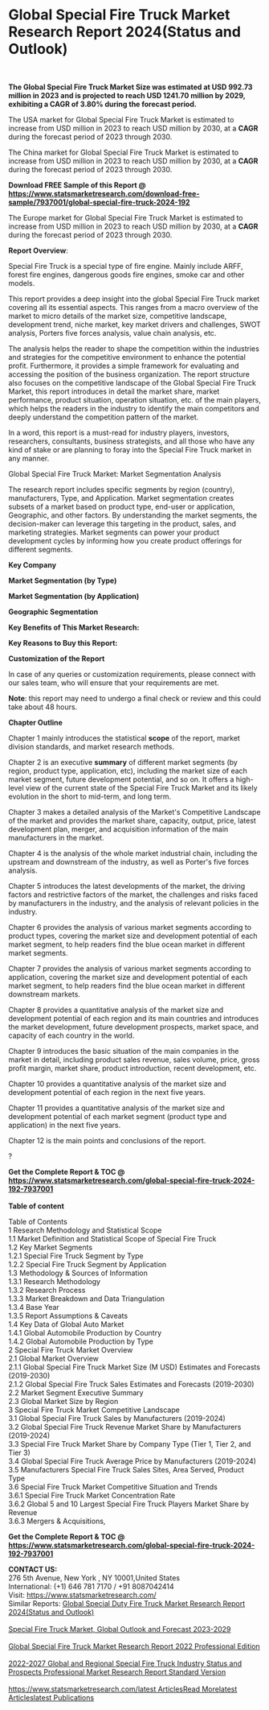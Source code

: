 <h1>Global Special Fire Truck Market Research Report 2024(Status and Outlook)</h1><br/><p><strong>The Global Special Fire Truck Market Size was estimated at USD 992.73 million in 2023 and is projected to reach USD 1241.70 million by 2029, exhibiting a <strong>CAGR</strong> of 3.80% during the forecast period.</strong></p><p>The USA market for Global Special Fire Truck Market is estimated to increase from USD million in 2023 to reach USD million by 2030, at a <strong>CAGR</strong> during the forecast period of 2023 through 2030.</p><p>The China market for Global Special Fire Truck Market is estimated to increase from USD million in 2023 to reach USD million by 2030, at a <strong>CAGR</strong> during the forecast period of 2023 through 2030.</p><p><strong>Download FREE Sample of this Report @ <a href="https://www.statsmarketresearch.com/download-free-sample/7937001/global-special-fire-truck-2024-192">https://www.statsmarketresearch.com/download-free-sample/7937001/global-special-fire-truck-2024-192</a></strong></p><p>The Europe market for Global Special Fire Truck Market is estimated to increase from USD million in 2023 to reach USD million by 2030, at a <strong>CAGR</strong> during the forecast period of 2023 through 2030.</p><p><strong>Report Overview</strong>:</p><p>Special Fire Truck is a special type of fire engine. Mainly include ARFF, forest fire engines, dangerous goods fire engines, smoke car and other models.</p><p>This report provides a deep insight into the global Special Fire Truck market covering all its essential aspects. This ranges from a macro overview of the market to micro details of the market size, competitive landscape, development trend, niche market, key market drivers and challenges, SWOT analysis, Porters five forces analysis, value chain analysis, etc.</p><p>The analysis helps the reader to shape the competition within the industries and strategies for the competitive environment to enhance the potential profit. Furthermore, it provides a simple framework for evaluating and accessing the position of the business organization. The report structure also focuses on the competitive landscape of the Global Special Fire Truck Market, this report introduces in detail the market share, market performance, product situation, operation situation, etc. of the main players, which helps the readers in the industry to identify the main competitors and deeply understand the competition pattern of the market.</p><p>In a word, this report is a must-read for industry players, investors, researchers, consultants, business strategists, and all those who have any kind of stake or are planning to foray into the Special Fire Truck market in any manner.</p><p>Global Special Fire Truck Market: Market Segmentation Analysis</p><p>The research report includes specific segments by region (country), manufacturers, Type, and Application. Market segmentation creates subsets of a market based on product type, end-user or application, Geographic, and other factors. By understanding the market segments, the decision-maker can leverage this targeting in the product, sales, and marketing strategies. Market segments can power your product development cycles by informing how you create product offerings for different segments.</p><p><strong>Key Company</strong></p><p><strong>Market Segmentation (by Type)</strong></p><p><strong>Market Segmentation (<strong>by Application</strong>)</strong></p><p><strong>Geographic Segmentation</strong></p><p><strong>Key Benefits of This Market Research:</strong></p><p><strong>Key <strong>Reasons to Buy</strong> this Report:</strong></p><p><strong>Customization of the Report</strong></p><p>In case of any queries or customization requirements, please connect with our sales team, who will ensure that your requirements are met.</p><p><strong>Note</strong>: this report may need to undergo a final check or review and this could take about 48 hours.</p><p><strong>Chapter Outline</strong></p><p>Chapter 1 mainly introduces the statistical <strong>scope</strong> of the report, market division standards, and market research methods.</p><p>Chapter 2 is an executive <strong>summary</strong> of different market segments (by region, product type, application, etc), including the market size of each market segment, future development potential, and so on. It offers a high-level view of the current state of the Special Fire Truck Market and its likely evolution in the short to mid-term, and long term.</p><p>Chapter 3 makes a detailed analysis of the Market's Competitive Landscape of the market and provides the market share, capacity, output, price, latest development plan, merger, and acquisition information of the main manufacturers in the market.</p><p>Chapter 4 is the analysis of the whole market industrial chain, including the upstream and downstream of the industry, as well as Porter's five forces analysis.</p><p>Chapter 5 introduces the latest developments of the market, the driving factors and restrictive factors of the market, the challenges and risks faced by manufacturers in the industry, and the analysis of relevant policies in the industry.</p><p>Chapter 6 provides the analysis of various market segments according to product types, covering the market size and development potential of each market segment, to help readers find the blue ocean market in different market segments.</p><p>Chapter 7 provides the analysis of various market segments according to application, covering the market size and development potential of each market segment, to help readers find the blue ocean market in different downstream markets.</p><p>Chapter 8 provides a quantitative analysis of the market size and development potential of each region and its main countries and introduces the market development, future development prospects, market space, and capacity of each country in the world.</p><p>Chapter 9 introduces the basic situation of the main companies in the market in detail, including product sales revenue, sales volume, price, gross profit margin, market share, product introduction, recent development, etc.</p><p>Chapter 10 provides a quantitative analysis of the market size and development potential of each region in the next five years.</p><p>Chapter 11 provides a quantitative analysis of the market size and development potential of each market segment (product type and application) in the next five years.</p><p>Chapter 12 is the main points and conclusions of the report.</p><p>? </p><div><b>Get the Complete Report & TOC @ <a href="https://www.statsmarketresearch.com/global-special-fire-truck-2024-192-7937001">https://www.statsmarketresearch.com/global-special-fire-truck-2024-192-7937001</a></b></div><br><b>Table of content</b><p>Table of Contents<br />1 Research Methodology and Statistical Scope<br />1.1 Market Definition and Statistical Scope of Special Fire Truck<br />1.2 Key Market Segments<br />1.2.1 Special Fire Truck Segment by Type<br />1.2.2 Special Fire Truck Segment by Application<br />1.3 Methodology & Sources of Information<br />1.3.1 Research Methodology<br />1.3.2 Research Process<br />1.3.3 Market Breakdown and Data Triangulation<br />1.3.4 Base Year<br />1.3.5 Report Assumptions & Caveats<br />1.4 Key Data of Global Auto Market<br />1.4.1 Global Automobile Production by Country<br />1.4.2 Global Automobile Production by Type<br />2 Special Fire Truck Market Overview<br />2.1 Global Market Overview<br />2.1.1 Global Special Fire Truck Market Size (M USD) Estimates and Forecasts (2019-2030)<br />2.1.2 Global Special Fire Truck Sales Estimates and Forecasts (2019-2030)<br />2.2 Market Segment Executive Summary<br />2.3 Global Market Size by Region<br />3 Special Fire Truck Market Competitive Landscape<br />3.1 Global Special Fire Truck Sales by Manufacturers (2019-2024)<br />3.2 Global Special Fire Truck Revenue Market Share by Manufacturers (2019-2024)<br />3.3 Special Fire Truck Market Share by Company Type (Tier 1, Tier 2, and Tier 3)<br />3.4 Global Special Fire Truck Average Price by Manufacturers (2019-2024)<br />3.5 Manufacturers Special Fire Truck Sales Sites, Area Served, Product Type<br />3.6 Special Fire Truck Market Competitive Situation and Trends<br />3.6.1 Special Fire Truck Market Concentration Rate<br />3.6.2 Global 5 and 10 Largest Special Fire Truck Players Market Share by Revenue<br />3.6.3 Mergers & Acquisitions, <br><div><b>Get the Complete Report & TOC @ <a href="https://www.statsmarketresearch.com/global-special-fire-truck-2024-192-7937001">https://www.statsmarketresearch.com/global-special-fire-truck-2024-192-7937001</a></b></div></p> <b>CONTACT US:</b><br>276 5th Avenue, New York , NY 10001,United States<br>International: (+1) 646 781 7170 / +91 8087042414<br>Visit: <a href="https://www.statsmarketresearch.com/">https://www.statsmarketresearch.com/</a><br>Similar Reports: <a href="https://www.statsmarketresearch.com/global-special-fire-truck-2024-192-7937001">Global Special Duty Fire Truck Market Research Report 2024(Status and Outlook)</a><br/><br/><a href="https://www.statsmarketresearch.com/global-special-fire-truck-2024-192-7937001">Special Fire Truck Market, Global Outlook and Forecast 2023-2029</a><br/><br/><a href="https://www.statsmarketresearch.com/global-special-fire-truck-2024-192-7937001">Global Special Fire Truck Market Research Report 2022 Professional Edition</a><br/><br/><a href="https://www.statsmarketresearch.com/global-special-fire-truck-2024-192-7937001">2022-2027 Global and Regional Special Fire Truck Industry Status and Prospects Professional Market Research Report Standard Version</a><br/><br/><a href="https://gyeongbokgung.com">https://www.statsmarketresearch.com/</a><a href="https://hallyeomaritime.com">latest Articles</a><a href="https://jingwansa.com">Read More</a><a href=https://nguoiviet.jp/">latest Articles</a><a href="https://www.intelmarketresearch.com/">latest Publications</a>